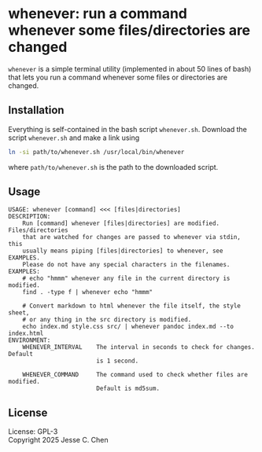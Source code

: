 # whenever: run a command whenever some files/directories are changed

`whenever` is a simple terminal utility (implemented in about 50 lines of bash)
that lets you run a command whenever some files or directories are changed.

## Installation

Everything is self-contained in the bash script `whenever.sh`.
Download the script `whenever.sh` and make a link using
```sh
ln -si path/to/whenever.sh /usr/local/bin/whenever
```
where `path/to/whenever.sh` is the path to the downloaded script.

## Usage

```
USAGE: whenever [command] <<< [files|directories]
DESCRIPTION:
    Run [command] whenever [files|directories] are modified. Files/directories
    that are watched for changes are passed to whenever via stdin, this
    usually means piping [files|directories] to whenever, see EXAMPLES.
    Please do not have any special characters in the filenames.
EXAMPLES:
    # echo "hmmm" whenever any file in the current directory is modified.
    find . -type f | whenever echo "hmmm"

    # Convert markdown to html whenever the file itself, the style sheet,
    # or any thing in the src directory is modified.
    echo index.md style.css src/ | whenever pandoc index.md --to index.html
ENVIRONMENT:
    WHENEVER_INTERVAL    The interval in seconds to check for changes. Default
                         is 1 second.

    WHENEVER_COMMAND     The command used to check whether files are modified.
                         Default is md5sum.
```

## License

License: GPL-3</br>
Copyright 2025 Jesse C. Chen

